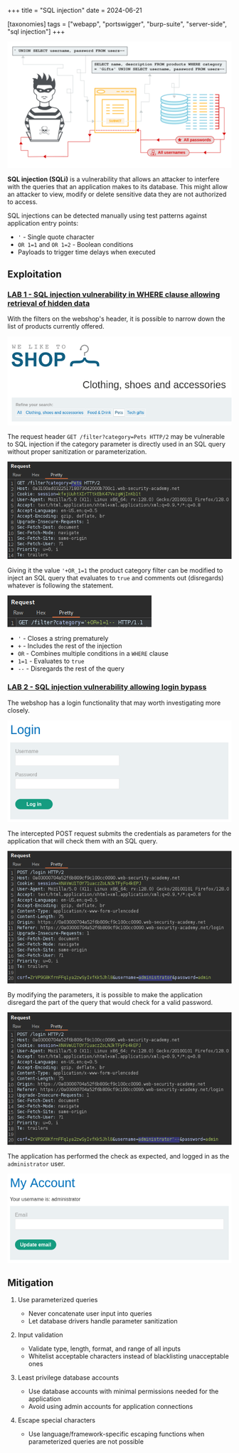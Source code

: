 +++
title = "SQL injection"
date = 2024-06-21

[taxonomies]
tags = ["webapp", "portswigger", "burp-suite", "server-side", "sql injection"]
+++

![sql-injection](/pictures/articles/portswigger/sql-injection/sql-injection.svg)

**SQL injection (SQLi)** is a vulnerability that allows an attacker to interfere
with the queries that an application makes to its database. This might allow an
attacker to view, modify or delete sensitive data they are not authorized to
access.

<!-- more -->

SQL injections can be detected manually using test patterns against application
entry points:
- `'` - Single quote character
- `OR 1=1` and `OR 1=2` - Boolean conditions
- Payloads to trigger time delays when executed

## Exploitation

<!-- LAB 1 {{{-->
### [LAB 1 - SQL injection vulnerability in WHERE clause allowing retrieval of hidden data](https://portswigger.net/web-security/learning-paths/server-side-vulnerabilities-apprentice/sql-injection-apprentice/sql-injection/lab-retrieve-hidden-data)

With the filters on the webshop's header, it is possible
to narrow down the list of products currently offered.

![lab1-1](/pictures/articles/portswigger/sql-injection/lab-1-1.png)

The request header  `GET /filter?category=Pets HTTP/2` may be vulnerable
to SQL injection if the category parameter is directly used in an SQL query
without proper sanitization or parameterization.

![lab1-2](/pictures/articles/portswigger/sql-injection/lab-1-2.png)

Giving it the value `'+OR_1=1` the product category filter can be
modified to inject an SQL query that evaluates to `true` and comments out
(disregards) whatever is following the statement.

![lab1-3](/pictures/articles/portswigger/sql-injection/lab-1-3.png)

- `'` - Closes a string prematurely
- `+` - Includes the rest of the injection
- `OR` - Combines multiple conditions in a `WHERE` clause
- `1=1` - Evaluates to `true`
- `--` - Disregards the rest of the query
<!-- }}} -->

<!-- LAB 2 {{{-->
### [LAB 2 - SQL injection vulnerability allowing login bypass](https://portswigger.net/web-security/learning-paths/server-side-vulnerabilities-apprentice/sql-injection-apprentice/sql-injection/lab-login-bypass)

The webshop has a login functionality that may worth investigating more closely.

![lab2-1](/pictures/articles/portswigger/sql-injection/lab-2-1.png)

The intercepted POST request submits the credentials as parameters
for the application that will check them with an SQL query.

![lab2-2](/pictures/articles/portswigger/sql-injection/lab-2-2.png)

By modifying the parameters, it is possible to make the application disregard
the part of the query that would check for a valid password.

![lab2-3](/pictures/articles/portswigger/sql-injection/lab-2-3.png)

The application has performed the check as expected,
and logged in as the `administrator` user.

![lab2-3](/pictures/articles/portswigger/sql-injection/lab-2-4.png)
<!-- }}} -->

## Mitigation

<!-- Mitigation {{{-->
1. Use parameterized queries
    - Never concatenate user input into queries
    - Let database drivers handle parameter sanitization

2. Input validation
    - Validate type, length, format, and range of all inputs
    - Whitelist acceptable characters instead of blacklisting unacceptable ones

4. Least privilege database accounts
    - Use database accounts with  minimal permissions needed for the application
    - Avoid using admin accounts for application connections

5. Escape special characters
    - Use language/framework-specific escaping functions when parameterized
    queries are not possible
<!-- }}} -->
